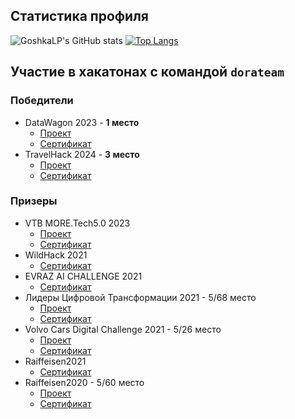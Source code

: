 ## Статистика профиля

![GoshkaLP's GitHub stats](https://github-readme-stats.vercel.app/api?username=GoshkaLP&hide=prs&theme=synthwave&show_icons=1&count_private=1)
[![Top Langs](https://github-readme-stats.vercel.app/api/top-langs/?username=GoshkaLP&layout=compact&theme=synthwave)](https://github.com/anuraghazra/github-readme-stats)


## Участие в хакатонах с командой `dorateam`
### Победители
- DataWagon 2023 - **1 место**
  - [Проект](https://github.com/IskhakovAL/DataWagon_2023)
  - [Сертификат](https://github.com/GoshkaLP/hackathon_certificates/blob/main/Hackathon_DataWagon2023.pdf)
- TravelHack 2024 - **3 место**
  - [Проект](https://github.com/IskhakovAL/TravelHack_2024)
  - [Сертификат](https://github.com/GoshkaLP/hackathon_certificates/blob/main/Hackathon_TravelHack2024.pdf)
### Призеры
- VTB MORE.Tech5.0 2023
  - [Проект](https://github.com/GoshkaLP/moretech_dora2023)
  - [Сертификат](https://github.com/GoshkaLP/hackathon_certificates/blob/main/Hackathon_MoreTech52023.pdf)
- WildHack 2021
  - [Сертификат](https://github.com/GoshkaLP/hackathon_certificates/blob/main/Hackathon_WildHack2021.pdf)
- EVRAZ AI CHALLENGE 2021
  - [Сертификат](https://github.com/GoshkaLP/hackathon_certificates/blob/main/Hackathon_EVRAZ_AI_CHALLENGE.pdf)
- Лидеры Цифровой Трансформации 2021 - 5/68 место
  - [Проект](https://github.com/IskhakovAL/moscow_geo_hack_2021)
  - [Сертификат](https://github.com/GoshkaLP/hackathon_certificates/blob/main/Hackathon_DGTL2021.pdf)
- Volvo Cars Digital Challenge 2021 - 5/26 место
   - [Проект](https://github.com/GoshkaLP/volvo_hack_2021)
   - [Сертификат](https://github.com/GoshkaLP/hackathon_certificates/blob/main/Hackathon_Volvo_Cars_Digital_Challenge2021.pdf)
- Raiffeisen2021
  - [Сертификат](https://github.com/GoshkaLP/hackathon_certificates/blob/main/Hackathon_Raiffeisen2021.pdf)
- Raiffeisen2020 - 5/60 место
   - [Проект](https://github.com/GoshkaLP/raifhack2020)
   - [Сертификат](https://github.com/GoshkaLP/hackathon_certificates/blob/main/Hackathon_Raiffeisen2020.pdf)